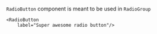 `RadioButton` component is meant to be used in `RadioGroup`

```
<RadioButton 
    label="Super awesome radio button"/>
```